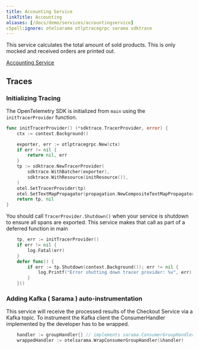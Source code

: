 ```yaml
---
title: Accounting Service
linkTitle: Accounting
aliases: [/docs/demo/services/accountingservice]
cSpell:ignore: otelsarama otlptracegrpc sarama sdktrace
---
```


This service calculates the total amount of sold products. This is only mocked
and received orders are printed out.

[Accounting Service](https://github.com/open-telemetry/opentelemetry-demo/blob/main/src/accountingservice/)

## Traces

### Initializing Tracing

The OpenTelemetry SDK is initialized from `main` using the `initTracerProvider`
function.

```go
func initTracerProvider() (*sdktrace.TracerProvider, error) {
    ctx := context.Background()

    exporter, err := otlptracegrpc.New(ctx)
    if err != nil {
        return nil, err
    }
    tp := sdktrace.NewTracerProvider(
        sdktrace.WithBatcher(exporter),
        sdktrace.WithResource(initResource()),
    )
    otel.SetTracerProvider(tp)
    otel.SetTextMapPropagator(propagation.NewCompositeTextMapPropagator(propagation.TraceContext{}, propagation.Baggage{}))
    return tp, nil
}
```

You should call `TracerProvider.Shutdown()` when your service is shutdown to
ensure all spans are exported. This service makes that call as part of a
deferred function in main

```go
    tp, err := initTracerProvider()
    if err != nil {
        log.Fatal(err)
    }
    defer func() {
        if err := tp.Shutdown(context.Background()); err != nil {
            log.Printf("Error shutting down tracer provider: %v", err)
        }
    }()
```

### Adding Kafka ( Sarama ) auto-instrumentation

This service will receive the processed results of the Checkout Service via a
Kafka topic. To instrument the Kafka client the ConsumerHandler implemented by
the developer has to be wrapped.

```go
    handler := groupHandler{} // implements sarama.ConsumerGroupHandler
    wrappedHandler := otelsarama.WrapConsumerGroupHandler(&handler)
```
